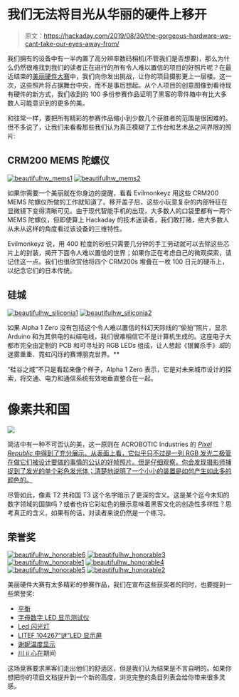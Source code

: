 # 我们无法将目光从华丽的硬件上移开

> 原文：<https://hackaday.com/2019/08/30/the-gorgeous-hardware-we-cant-take-our-eyes-away-from/>

我们拥有的设备中有一半内置了高分辨率数码相机(不管我们是否想要)，那么为什么仍然很难找到我们的读者正在进行的所有令人难以置信的项目的好照片呢？在最近结束的[美丽硬件大赛](https://hackaday.io/contest/166066-beautiful-hardware)中，我们向你发出挑战，让你的项目摄影更上一层楼。这一次，这些照片将占据舞台中央，而不是事后想起。从个人项目的创意图像到看待现有硬件的新方式，我们收到的 100 多份参赛作品证明了黑客的零件箱中有比大多数人可能意识到的更多的美。

和往常一样，要把所有精彩的参赛作品缩小到少数几个获胜者的范围是很困难的。但不多说了，让我们来看看那些我们认为真正模糊了工作台和艺术品之间界限的照片:

## CRM200 MEMS 陀螺仪

 [![beautifulhw_mems1](img/3c1d5f3dee964e67ff320715429804f0.png "beautifulhw_mems1")](https://hackaday.com/2019/08/30/the-gorgeous-hardware-we-cant-take-our-eyes-away-from/beautifulhw_mems1/)  [![beautifulhw_mems2](img/26809f49fc2f5b92dec48df2c5205fdf.png "beautifulhw_mems2")](https://hackaday.com/2019/08/30/the-gorgeous-hardware-we-cant-take-our-eyes-away-from/beautifulhw_mems2/) 

如果你需要一个美丽就在你身边的提醒，看看 Evilmonkeyz 用这些 CRM200 MEMS 陀螺仪所做的工作就知道了。移开盖子后，这些小玩意复杂的内部特征在显微镜下变得清晰可见。由于现代智能手机的出现，大多数人的口袋里都有一两个 MEMS 陀螺仪，但即使算上 Hackaday 的技术迷读者，我们敢打赌，绝大多数人从未从这样的角度看过该设备的三维特性。

Evilmonkeyz 说，用 400 粒度的砂纸只需要几分钟的手工劳动就可以去除这些芯片上的封装，揭开下面令人难以置信的世界；如果你正在考虑自己的微观探索，请记住这一点。我们也很欣赏他将四个 CRM200s 堆叠在一枚 100 日元的硬币上，以纪念它们的日本传统。

## 硅城

 [![beautifulhw_siliconia1](img/22d9b22d8c28c398dbe941eba8f3c996.png "beautifulhw_siliconia1")](https://hackaday.com/2019/08/30/the-gorgeous-hardware-we-cant-take-our-eyes-away-from/beautifulhw_siliconia1/)  [![beautifulhw_siliconia2](img/28ee09273a1887ae9fff89ac6439c8d1.png "beautifulhw_siliconia2")](https://hackaday.com/2019/08/30/the-gorgeous-hardware-we-cant-take-our-eyes-away-from/beautifulhw_siliconia2/) 

如果 Alpha 1 Zero 没有包括这个令人难以置信的科幻天际线的“偷拍”照片，显示 Arduino 和为其供电的纠结电线，我们很难相信它不是计算机生成的。这座电子大都市完全由定制的 PCB 和可寻址的 RGB LEDs 组成，让人想起《银翼杀手》*或*的迷雾重重、霓虹闪烁的赛博朋克世界。**

“硅谷之城”不只是看起来像个样子，Alpha 1 Zero 表示，它是对未来城市设计的探索，将交通、电力和通信系统有效地垂直整合在一起。

# 像素共和国

[![](img/353f6a9a16c728e15587fa7791c0088f.png)](https://hackaday.com/wp-content/uploads/2019/08/beautifulhw_pixel.jpg)

简洁中有一种不可否认的美，这一原则在 ACROBOTIC Industries 的 [*Pixel Republic* 中得到了充分展示。从表面上看，它似乎只不过是一列 RGB 发光二极管在做它们被设计要做的事情的公认的好帧照片。但是仔细观察，你会发现摄影师捕捉到了发光的单个彩色发光体；清楚地说明了一个小小的装置是如何产生如此多的颜色的。](https://hackaday.io/project/166712-pixel-republic)

尽管如此，像素 T2 共和国 T3 这个名字暗示了更深的含义。这是某个迄今未知的数字领域的国旗吗？或者也许它彩虹色的展示意味着黑客文化的创造性多样性？思考真正的含义，如果有的话，对读者来说仍然是一个练习。

## 荣誉奖

 [![beautifulhw_honorable6](img/26757fcb81de4c04363ee653f80213ea.png "beautifulhw_honorable6")](https://hackaday.com/2019/08/30/the-gorgeous-hardware-we-cant-take-our-eyes-away-from/beautifulhw_honorable6/)  [![beautifulhw_honorable3](img/55c144d5939964051ec84cf2b4654ff7.png "beautifulhw_honorable3")](https://hackaday.com/2019/08/30/the-gorgeous-hardware-we-cant-take-our-eyes-away-from/beautifulhw_honorable3/)  [![beautifulhw_honorable1](img/4cd14fe3b24dd7e97f8d808570e2fb9b.png "beautifulhw_honorable1")](https://hackaday.com/2019/08/30/the-gorgeous-hardware-we-cant-take-our-eyes-away-from/beautifulhw_honorable1/)  [![beautifulhw_honorable4](img/20612ea1d6f4002627c9328acce01754.png "beautifulhw_honorable4")](https://hackaday.com/2019/08/30/the-gorgeous-hardware-we-cant-take-our-eyes-away-from/beautifulhw_honorable4/)  [![beautifulhw_honorable5](img/7cbff548c8f948fb2f20cd93bf5408ca.png "beautifulhw_honorable5")](https://hackaday.com/2019/08/30/the-gorgeous-hardware-we-cant-take-our-eyes-away-from/beautifulhw_honorable5/)  [![beautifulhw_honorable2](img/7f8d3aa6371f3a1546b586772e170c5d.png "beautifulhw_honorable2")](https://hackaday.com/2019/08/30/the-gorgeous-hardware-we-cant-take-our-eyes-away-from/beautifulhw_honorable2/) 

美丽硬件大赛有太多精彩的参赛作品，我们在宣布这些获奖者的同时，也要提到一些荣誉奖:

*   [平衡](https://hackaday.io/project/166836-balance)
*   [字母数字 LED 显示测试仪](https://hackaday.io/project/167137-alphanumeric-led-display-tester)
*   [Led 闪光灯](https://hackaday.io/project/166780-led-blinker)
*   [LITEF 104267“谜”LED 显示屏](https://hackaday.io/project/167125-litef-104267-enigma-led-display)
*   [谢妮温度显示](https://hackaday.io/project/3885-nixie-temperature-display)
*   [川 ii 心在](https://hackaday.io/project/166687-kawaii-hearts-pendant)期间

这场竞赛要求黑客们走出他们的舒适区，但是我们认为结果是不言自明的。如果你想把你的项目文档提升到一个新的高度，浏览完整的条目列表会给你带来很多灵感。